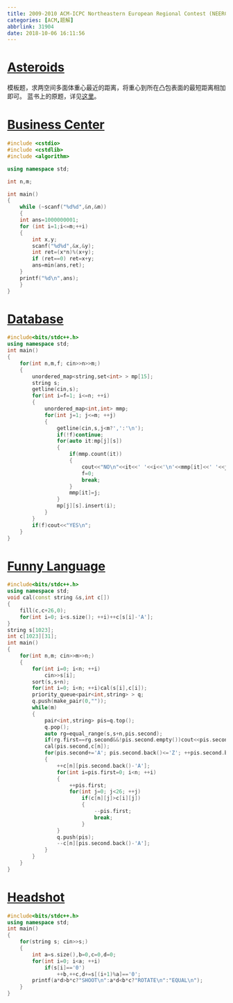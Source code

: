 ```yaml
---
title: 2009-2010 ACM-ICPC Northeastern European Regional Contest (NEERC 09)
categories: [ACM,题解]
abbrlink: 31904
date: 2018-10-06 16:11:56
---
```

# [Asteroids](https://vjudge.net/problem/UVALive-4589)
模板题，求两空间多面体重心最近的距离，将重心到所在凸包表面的最短距离相加即可。
蓝书上的原题，详见[这里](http://wu-kan.github.io/posts/35776/)。
# [Business Center](https://vjudge.net/problem/UVALive-4590)
```cpp
#include <cstdio>
#include <cstdlib>
#include <algorithm>

using namespace std;

int n,m;

int main()
{
	while (~scanf("%d%d",&n,&m))
	{
	int ans=1000000001;
	for (int i=1;i<=m;++i)
	{
		int x,y;
		scanf("%d%d",&x,&y);
		int ret=(x*n)%(x+y);
		if (ret==0) ret=x+y;
		ans=min(ans,ret);
	}
	printf("%d\n",ans);
	}
}
```
# [Database](https://vjudge.net/problem/UVALive-4592)
```cpp
#include<bits/stdc++.h>
using namespace std;
int main()
{
	for(int n,m,f; cin>>n>>m;)
	{
		unordered_map<string,set<int> > mp[15];
		string s;
		getline(cin,s);
		for(int i=f=1; i<=n; ++i)
		{
			unordered_map<int,int> mmp;
			for(int j=1; j<=m; ++j)
			{
				getline(cin,s,j<m?',':'\n');
				if(!f)continue;
				for(auto it:mp[j][s])
				{
					if(mmp.count(it))
					{
						cout<<"NO\n"<<it<<' '<<i<<'\n'<<mmp[it]<<' '<<j<<'\n';
						f=0;
						break;
					}
					mmp[it]=j;
				}
				mp[j][s].insert(i);
			}
		}
		if(f)cout<<"YES\n";
	}
}
```
# [Funny Language](https://vjudge.net/problem/UVALive-4594)
```cpp
#include<bits/stdc++.h>
using namespace std;
void cal(const string &s,int c[])
{
	fill(c,c+26,0);
	for(int i=0; i<s.size(); ++i)++c[s[i]-'A'];
}
string s[1023];
int c[1023][31];
int main()
{
	for(int n,m; cin>>m>>n;)
	{
		for(int i=0; i<n; ++i)
			cin>>s[i];
		sort(s,s+n);
		for(int i=0; i<n; ++i)cal(s[i],c[i]);
		priority_queue<pair<int,string> > q;
		q.push(make_pair(0,""));
		while(m)
		{
			pair<int,string> pis=q.top();
			q.pop();
			auto rg=equal_range(s,s+n,pis.second);
			if(rg.first==rg.second&&!pis.second.empty())cout<<pis.second<<'\n',--m;
			cal(pis.second,c[n]);
			for(pis.second+='A'; pis.second.back()<='Z'; ++pis.second.back())
			{
				++c[n][pis.second.back()-'A'];
				for(int i=pis.first=0; i<n; ++i)
				{
					++pis.first;
					for(int j=0; j<26; ++j)
						if(c[n][j]>c[i][j])
						{
							--pis.first;
							break;
						}
				}
				q.push(pis);
				--c[n][pis.second.back()-'A'];
			}
		}
	}
}
```
# [Headshot](https://vjudge.net/problem/UVALive-4596)
```cpp
#include<bits/stdc++.h>
using namespace std;
int main()
{
	for(string s; cin>>s;)
	{
		int a=s.size(),b=0,c=0,d=0;
		for(int i=0; i<a; ++i)
			if(s[i]=='0')
				++b,++c,d+=s[(i+1)%a]=='0';
		printf(a*d>b*c?"SHOOT\n":a*d<b*c?"ROTATE\n":"EQUAL\n");
	}
}
```